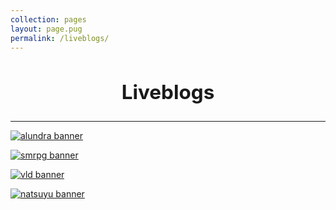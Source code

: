```yaml
---
collection: pages
layout: page.pug
permalink: /liveblogs/
---
```


<h2 style="text-align: center; font-size: 2.25em;">Liveblogs</h2>

---

[<img src="" alt="alundra banner" class="banner" />](./alundra/)

<!--[<img src="" alt="dust banner" class="banner" />](./dust/)-->

[<img src="" alt="smrpg banner" class="banner" />](./smrpg/)

[<img src="" alt="vld banner" class="banner" />](./vld/)

[<img src="" alt="natsuyu banner" class="banner" />](./natsuyu/masterlist/)
